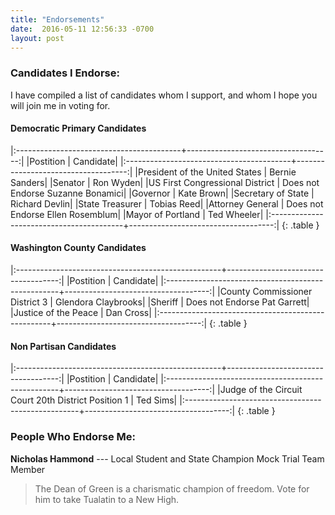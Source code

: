 ```yaml
---
title: "Endorsements"
date:  2016-05-11 12:56:33 -0700
layout: post
---
```


### Candidates I Endorse:

I have compiled a list of candidates whom I support, and whom I hope you will join me in voting for. 

#### Democratic Primary Candidates

|:-----------------------------------------+------------------------------------:|
|Postition                                 |                            Candidate|
|:-----------------------------------------+------------------------------------:|
|President of the United States            |                       Bernie Sanders|
|Senator                                   |                            Ron Wyden|
|US First Congressional District           |    Does not Endorse Suzanne Bonamici|
|Governor                                  |                           Kate Brown|
|Secretary of State                        |                       Richard Devlin|
|State Treasurer                           |                          Tobias Reed|
|Attorney General                          |     Does not Endorse Ellen Rosemblum|
|Mayor of Portland                         |                          Ted Wheeler|
|:-----------------------------------------+------------------------------------:|
{: .table }

#### Washington County Candidates

|:---------------------------------------------------+------------------------------------:|
|Postition                                           |                            Candidate|
|:---------------------------------------------------+------------------------------------:|
|County Commissioner District 3                      |                  Glendora Claybrooks|
|Sheriff                                             |         Does not Endorse Pat Garrett|
|Justice of the Peace                                |                            Dan Cross|
|:---------------------------------------------------+------------------------------------:|
{: .table }

#### Non Partisan Candidates

|:---------------------------------------------------+------------------------------------:|
|Postition                                           |                            Candidate|
|:---------------------------------------------------+------------------------------------:|
|Judge of the Circuit Court 20th District Position 1 |                             Ted Sims|
|:---------------------------------------------------+------------------------------------:|
{: .table }

### People Who Endorse Me:

**Nicholas Hammond** --- Local Student and State Champion Mock Trial Team Member

> The Dean of Green is a charismatic champion of freedom. Vote for him to take Tualatin to a New High. 